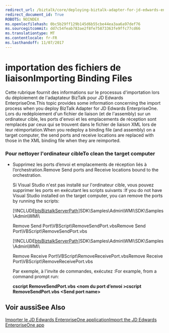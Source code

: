 ```yaml
---
redirect_url: /biztalk/core/deploying-biztalk-adapter-for-jd-edwards-enterpriseone/
redirect_document_id: True
ROBOTS: NOINDEX
ms.openlocfilehash: 0bc5b29ff129b145d6b55cbe44ea3aa6a97def76
ms.sourcegitcommit: dd7c54feab783ae2f8fe75873363fe9ffc77cd66
ms.translationtype: MT
ms.contentlocale: fr-FR
ms.lasthandoff: 11/07/2017
---
```

# <a name="importing-binding-files"></a><span data-ttu-id="f38f1-101">importation des fichiers de liaison</span><span class="sxs-lookup"><span data-stu-id="f38f1-101">Importing Binding Files</span></span>
<span data-ttu-id="f38f1-102">Cette rubrique fournit des informations sur le processus d'importation lors du déploiement de l'adaptateur BizTalk pour JD Edwards EnterpriseOne.</span><span class="sxs-lookup"><span data-stu-id="f38f1-102">This topic provides some information concerning the import process when you deploy BizTalk Adapter for JD Edwards EnterpriseOne.</span></span> <span data-ttu-id="f38f1-103">Lors du redéploiement d'un fichier de liaison (et de l'assembly) sur un ordinateur cible, les ports d'envoi et les emplacements de réception sont remplacés par ceux qui se trouvent dans le fichier de liaison XML lors de leur réimportation.</span><span class="sxs-lookup"><span data-stu-id="f38f1-103">When you redeploy a binding file (and assembly) on a target computer, the send ports and receive locations are replaced with those in the XML binding file when they are reimported.</span></span>  
  
### <a name="to-clean-the-target-computer"></a><span data-ttu-id="f38f1-104">Pour nettoyer l'ordinateur cible</span><span class="sxs-lookup"><span data-stu-id="f38f1-104">To clean the target computer</span></span>  
  
-   <span data-ttu-id="f38f1-105">Supprimez les ports d’envoi et emplacements de réception liés à l’orchestration.</span><span class="sxs-lookup"><span data-stu-id="f38f1-105">Remove Send ports and Receive locations bound to the orchestration.</span></span>  
  
     <span data-ttu-id="f38f1-106">Si Visual Studio n'est pas installé sur l'ordinateur cible, vous pouvez supprimer les ports en exécutant les scripts suivants :</span><span class="sxs-lookup"><span data-stu-id="f38f1-106">If you do not have Visual Studio installed on the target computer, you can remove the ports by running the scripts:</span></span>  
  
     [!INCLUDE[btsBiztalkServerPath](../includes/btsbiztalkserverpath-md.md)]<span data-ttu-id="f38f1-107">SDK\Samples\Admin\WMI\\</span><span class="sxs-lookup"><span data-stu-id="f38f1-107">SDK\Samples\Admin\WMI\\</span></span>  
  
     <span data-ttu-id="f38f1-108">Remove Send Port\VBScript\RemoveSendPort.vbs</span><span class="sxs-lookup"><span data-stu-id="f38f1-108">Remove Send Port\VBScript\RemoveSendPort.vbs</span></span>  
  
     [!INCLUDE[btsBiztalkServerPath](../includes/btsbiztalkserverpath-md.md)]<span data-ttu-id="f38f1-109">SDK\Samples\Admin\WMI\\</span><span class="sxs-lookup"><span data-stu-id="f38f1-109">SDK\Samples\Admin\WMI\\</span></span>  
  
     <span data-ttu-id="f38f1-110">Remove Receive Port\VBScript\RemoveReceivePort.vbs</span><span class="sxs-lookup"><span data-stu-id="f38f1-110">Remove Receive Port\VBScript\RemoveReceivePort.vbs</span></span>  
  
     <span data-ttu-id="f38f1-111">Par exemple, à l'invite de commandes, exécutez :</span><span class="sxs-lookup"><span data-stu-id="f38f1-111">For example, from a command prompt run:</span></span>  
  
     <span data-ttu-id="f38f1-112">**cscript RemoveSendPort.vbs \<nom du port d’envoi >**</span><span class="sxs-lookup"><span data-stu-id="f38f1-112">**cscript RemoveSendPort.vbs \<Send port name>**</span></span>  
  
## <a name="see-also"></a><span data-ttu-id="f38f1-113">Voir aussi</span><span class="sxs-lookup"><span data-stu-id="f38f1-113">See Also</span></span>  
 [<span data-ttu-id="f38f1-114">Importer le JD Edwards EnterpriseOne application</span><span class="sxs-lookup"><span data-stu-id="f38f1-114">Import the JD Edwards EnterpriseOne app</span></span>](../core/deploying-biztalk-adapter-for-jd-edwards-enterpriseone.md)